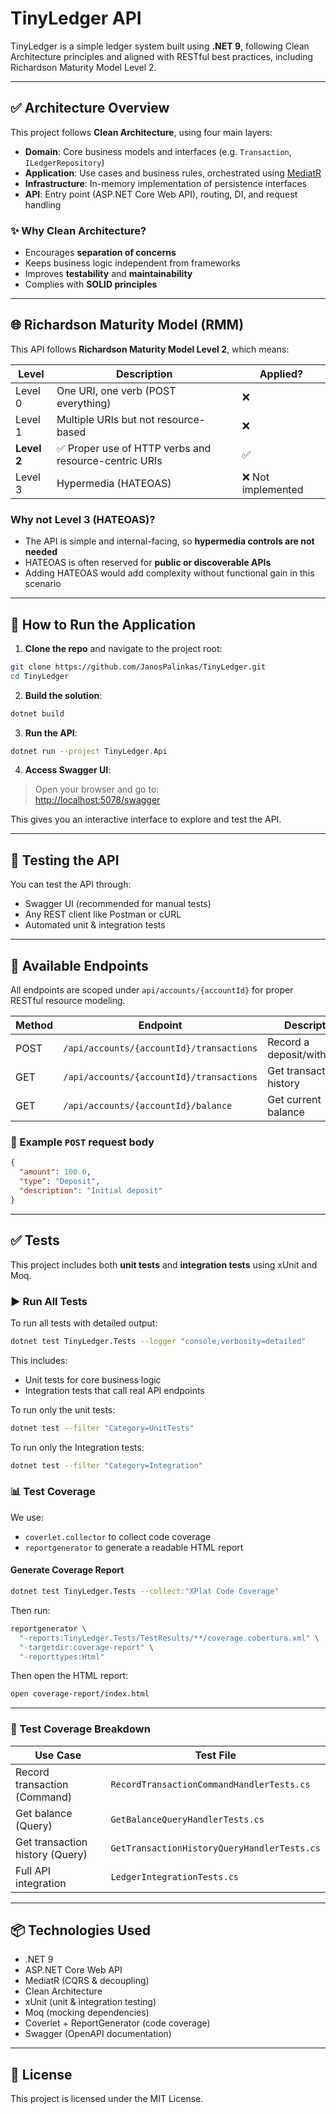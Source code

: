 # TinyLedger API

TinyLedger is a simple ledger system built using **.NET 9**, following Clean Architecture principles and aligned with RESTful best practices, including Richardson Maturity Model Level 2.

---

## ✅ Architecture Overview

This project follows **Clean Architecture**, using four main layers:

- **Domain**: Core business models and interfaces (e.g. `Transaction`, `ILedgerRepository`)
- **Application**: Use cases and business rules, orchestrated using [MediatR](https://github.com/jbogard/MediatR)
- **Infrastructure**: In-memory implementation of persistence interfaces
- **API**: Entry point (ASP.NET Core Web API), routing, DI, and request handling

### ✨ Why Clean Architecture?

- Encourages **separation of concerns**
- Keeps business logic independent from frameworks
- Improves **testability** and **maintainability**
- Complies with **SOLID principles**

---

## 🌐 Richardson Maturity Model (RMM)

This API follows **Richardson Maturity Model Level 2**, which means:

| Level       | Description                                           | Applied?           |
| ----------- | ----------------------------------------------------- | ------------------ |
| Level 0     | One URI, one verb (POST everything)                   | ❌                 |
| Level 1     | Multiple URIs but not resource-based                  | ❌                 |
| **Level 2** | ✅ Proper use of HTTP verbs and resource-centric URIs | ✅                 |
| Level 3     | Hypermedia (HATEOAS)                                  | ❌ Not implemented |

### Why not Level 3 (HATEOAS)?

- The API is simple and internal-facing, so **hypermedia controls are not needed**
- HATEOAS is often reserved for **public or discoverable APIs**
- Adding HATEOAS would add complexity without functional gain in this scenario

---

## 🚀 How to Run the Application

1. **Clone the repo** and navigate to the project root:

```bash
git clone https://github.com/JanosPalinkas/TinyLedger.git
cd TinyLedger
```

2. **Build the solution**:

```bash
dotnet build
```

3. **Run the API**:

```bash
dotnet run --project TinyLedger.Api
```

4. **Access Swagger UI**:

> Open your browser and go to:  
> [http://localhost:5078/swagger](http://localhost:5078/swagger)

This gives you an interactive interface to explore and test the API.

---

## 🧪 Testing the API

You can test the API through:

- Swagger UI (recommended for manual tests)
- Any REST client like Postman or cURL
- Automated unit & integration tests

---

## 🔀 Available Endpoints

All endpoints are scoped under `api/accounts/{accountId}` for proper RESTful resource modeling.

| Method | Endpoint                                 | Description                 |
| ------ | ---------------------------------------- | --------------------------- |
| POST   | `/api/accounts/{accountId}/transactions` | Record a deposit/withdrawal |
| GET    | `/api/accounts/{accountId}/transactions` | Get transaction history     |
| GET    | `/api/accounts/{accountId}/balance`      | Get current balance         |

### 🔧 Example `POST` request body

```json
{
  "amount": 100.0,
  "type": "Deposit",
  "description": "Initial deposit"
}
```

---

## ✅ Tests

This project includes both **unit tests** and **integration tests** using xUnit and Moq.

### ▶️ Run All Tests

To run all tests with detailed output:

```bash
dotnet test TinyLedger.Tests --logger "console;verbosity=detailed"
```

This includes:

- Unit tests for core business logic
- Integration tests that call real API endpoints

To run only the unit tests:

```bash
dotnet test --filter "Category=UnitTests"
```

To run only the Integration tests:

```bash
dotnet test --filter "Category=Integration"
```

### 📊 Test Coverage

We use:

- `coverlet.collector` to collect code coverage
- `reportgenerator` to generate a readable HTML report

#### Generate Coverage Report

```bash
dotnet test TinyLedger.Tests --collect:"XPlat Code Coverage"
```

Then run:

```bash
reportgenerator \
  "-reports:TinyLedger.Tests/TestResults/**/coverage.cobertura.xml" \
  "-targetdir:coverage-report" \
  "-reporttypes:Html"
```

Then open the HTML report:

```bash
open coverage-report/index.html
```

---

### 🧪 Test Coverage Breakdown

| Use Case                        | Test File                                   |
| ------------------------------- | ------------------------------------------- |
| Record transaction (Command)    | `RecordTransactionCommandHandlerTests.cs`   |
| Get balance (Query)             | `GetBalanceQueryHandlerTests.cs`            |
| Get transaction history (Query) | `GetTransactionHistoryQueryHandlerTests.cs` |
| Full API integration            | `LedgerIntegrationTests.cs`                 |

---

## 📦 Technologies Used

- .NET 9
- ASP.NET Core Web API
- MediatR (CQRS & decoupling)
- Clean Architecture
- xUnit (unit & integration testing)
- Moq (mocking dependencies)
- Coverlet + ReportGenerator (code coverage)
- Swagger (OpenAPI documentation)

---

## 📌 License

This project is licensed under the MIT License.
